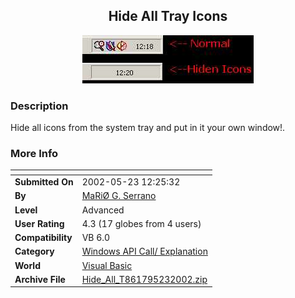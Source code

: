 ﻿<div align="center">

## Hide All Tray Icons

<img src="PIC20025236272666.jpg">
</div>

### Description

Hide all icons from the system tray and put in it your own window!.
 
### More Info
 


<span>             |<span>
---                |---
**Submitted On**   |2002-05-23 12:25:32
**By**             |[MaRiØ G\. Serrano](https://github.com/Planet-Source-Code/PSCIndex/blob/master/ByAuthor/mari-g-serrano.md)
**Level**          |Advanced
**User Rating**    |4.3 (17 globes from 4 users)
**Compatibility**  |VB 6\.0
**Category**       |[Windows API Call/ Explanation](https://github.com/Planet-Source-Code/PSCIndex/blob/master/ByCategory/windows-api-call-explanation__1-39.md)
**World**          |[Visual Basic](https://github.com/Planet-Source-Code/PSCIndex/blob/master/ByWorld/visual-basic.md)
**Archive File**   |[Hide\_All\_T861795232002\.zip](https://github.com/Planet-Source-Code/mari-g-serrano-hide-all-tray-icons__1-35025/archive/master.zip)








